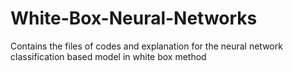 # White-Box-Neural-Networks
Contains the files of codes and explanation for the neural network classification based model in white box method
